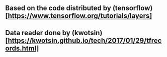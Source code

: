## Based on the code distributed by (tensorflow)[https://www.tensorflow.org/tutorials/layers]
## Data reader done by (kwotsin)[https://kwotsin.github.io/tech/2017/01/29/tfrecords.html]
